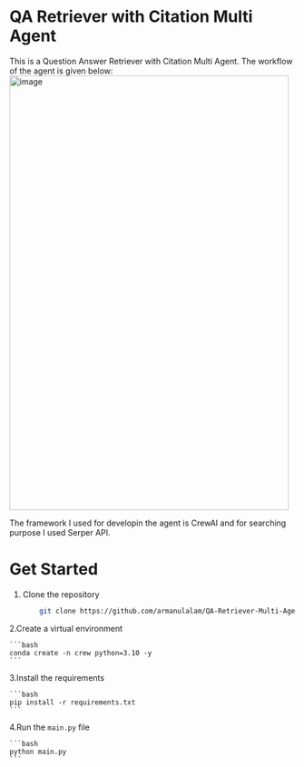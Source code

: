 # QA Retriever with Citation Multi Agent

This is a Question Answer Retriever with Citation Multi Agent. The workflow of the agent is given below:
<img width="492" height="766" alt="image" src="https://github.com/user-attachments/assets/2f0eae62-3e94-4a4a-b9ea-7dba1adb3efb" />


The framework I used for developin the agent is CrewAI and for searching purpose I used Serper API.

# Get Started
1. Clone the repository
    ``` bash
        git clone https://github.com/armanulalam/QA-Retriever-Multi-Agent.git
    ```
    
2.Create a virtual environment

    ```bash
    conda create -n crew python=3.10 -y
    ```
    
3.Install the requirements

    ```bash
    pip install -r requirements.txt
    ```
    
4.Run the `main.py` file

    ```bash
    python main.py
    ```
